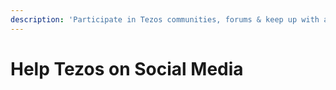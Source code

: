 ```yaml
---
description: 'Participate in Tezos communities, forums & keep up with and spread news!'
---
```


# Help Tezos on Social Media

